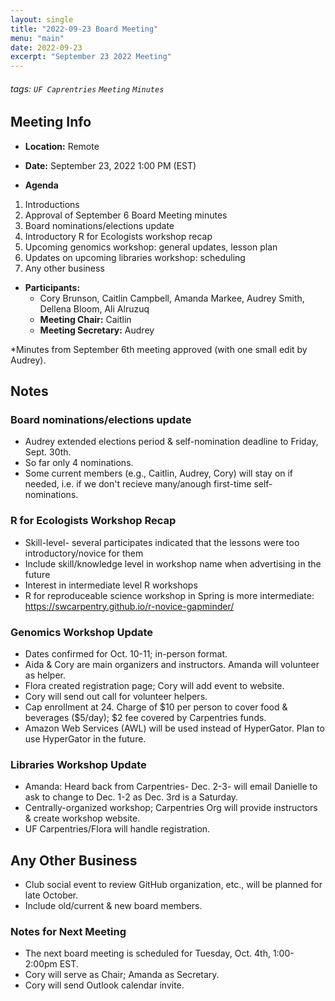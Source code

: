 ```yaml
---
layout: single
title: "2022-09-23 Board Meeting"
menu: "main"
date: 2022-09-23
excerpt: "September 23 2022 Meeting"
---
```


###### tags: `UF Caprentries` `Meeting` `Minutes`

## Meeting Info

- **Location:** Remote
- **Date:** September 23, 2022 1:00 PM (EST)

- **Agenda**
1. Introductions
2. Approval of September 6 Board Meeting minutes
3. Board nominations/elections update
4. Introductory R for Ecologists workshop recap
5. Upcoming genomics workshop: general updates, lesson plan
6. Updates on upcoming libraries workshop: scheduling
7. Any other business

- **Participants:**
    - Cory Brunson, Caitlin Campbell, Amanda Markee, Audrey Smith, Dellena Bloom, Ali Alruzuq
    - **Meeting Chair:** Caitlin
    - **Meeting Secretary:** Audrey

*Minutes from September 6th meeting approved (with one small edit by Audrey).

## Notes
<!-- Other important details discussed during the meeting can be entered here. -->

### Board nominations/elections update
* Audrey extended elections period & self-nomination deadline to Friday, Sept. 30th.
* So far only 4 nominations.
* Some current members (e.g., Caitlin, Audrey, Cory) will stay on if needed, i.e. if we don't recieve many/anough first-time self-nominations.

### R for Ecologists Workshop Recap
* Skill-level- several participates indicated that the lessons were too introductory/novice for them
* Include skill/knowledge level in workshop name when advertising in the future
* Interest in intermediate level R workshops
* R for reproduceable science workshop in Spring is more intermediate: https://swcarpentry.github.io/r-novice-gapminder/

### Genomics Workshop Update
* Dates confirmed for Oct. 10-11; in-person format.
* Aida & Cory are main organizers and instructors. Amanda will volunteer as helper.
* Flora created registration page; Cory will add event to website.
* Cory will send out call for volunteer helpers.
* Cap enrollment at 24. Charge of $10 per person to cover food & beverages ($5/day); $2 fee covered by Carpentries funds.
* Amazon Web Services (AWL) will be used instead of HyperGator. Plan to use HyperGator in the future.

### Libraries Workshop Update
* Amanda: Heard back from Carpentries- Dec. 2-3- will email Danielle to ask to change to Dec. 1-2 as Dec. 3rd is a Saturday.
* Centrally-organized workshop; Carpentries Org will provide instructors & create workshop website.
* UF Carpentries/Flora will handle registration.

## Any Other Business
* Club social event to review GitHub organization, etc., will be planned for late October.
* Include old/current & new board members.

### Notes for Next Meeting
* The next board meeting is scheduled for Tuesday, Oct. 4th, 1:00-2:00pm EST. 
* Cory will serve as Chair; Amanda as Secretary. 
* Cory will send Outlook calendar invite.
